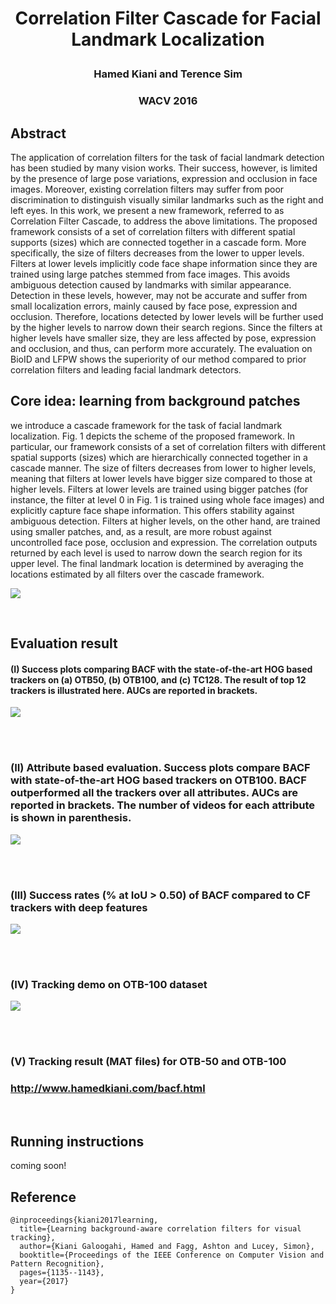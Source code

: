 
# <p align="center"> Correlation Filter Cascade for Facial Landmark Localization

### <p align="center"> Hamed Kiani and Terence Sim

### <p align="center"> WACV 2016

## Abstract

The application of correlation filters for the task of facial
landmark detection has been studied by many vision works.
Their success, however, is limited by the presence of large
pose variations, expression and occlusion in face images.
Moreover, existing correlation filters may suffer from poor
discrimination to distinguish visually similar landmarks
such as the right and left eyes. In this work, we present a
new framework, referred to as Correlation Filter Cascade,
to address the above limitations. The proposed framework
consists of a set of correlation filters with different spatial
supports (sizes) which are connected together in a cascade
form. More specifically, the size of filters decreases from the
lower to upper levels. Filters at lower levels implicitly code
face shape information since they are trained using large
patches stemmed from face images. This avoids ambiguous
detection caused by landmarks with similar appearance.
Detection in these levels, however, may not be accurate
and suffer from small localization errors, mainly caused by
face pose, expression and occlusion. Therefore, locations
detected by lower levels will be further used by the higher
levels to narrow down their search regions. Since the filters
at higher levels have smaller size, they are less affected by
pose, expression and occlusion, and thus, can perform more
accurately. The evaluation on BioID and LFPW shows the
superiority of our method compared to prior correlation filters
and leading facial landmark detectors.

## Core idea: learning from background patches

we introduce a cascade
framework for the task of facial landmark localization.
Fig. 1 depicts the scheme of the proposed framework. In
particular, our framework consists of a set of correlation filters
with different spatial supports (sizes) which are hierarchically
connected together in a cascade manner. The size
of filters decreases from lower to higher levels, meaning that
filters at lower levels have bigger size compared to those at
higher levels. Filters at lower levels are trained using bigger
patches (for instance, the filter at level 0 in Fig. 1 is
trained using whole face images) and explicitly capture face
shape information. This offers stability against ambiguous
detection. Filters at higher levels, on the other hand, are
trained using smaller patches, and, as a result, are more robust
against uncontrolled face pose, occlusion and expression.
The correlation outputs returned by each level is used
to narrow down the search region for its upper level. The
final landmark location is determined by averaging the locations
estimated by all filters over the cascade framework.


 ![](http://www.hamedkiani.com/uploads/5/1/8/8/51882963/edited/bacf-2.png?1505151342)

<br>

## Evaluation result

#### (I) Success plots comparing BACF with the state-of-the-art HOG based trackers on (a) OTB50, (b) OTB100, and (c) TC128. The result of top 12 trackers is illustrated here. AUCs are reported in brackets.

![](http://www.hamedkiani.com/uploads/5/1/8/8/51882963/screen-shot-2017-09-11-at-1-40-00-pm_orig.png)

<br><br>

###  (II) Attribute based evaluation. Success plots compare BACF with state-of-the-art HOG based trackers on OTB100. BACF outperformed all the trackers over all attributes. AUCs are reported in brackets. The number of videos for each attribute is shown in parenthesis.

![](http://www.hamedkiani.com/uploads/5/1/8/8/51882963/screen-shot-2017-09-11-at-1-50-35-pm_orig.png)

<br><br>

### (III) Success rates (% at IoU > 0.50) of BACF compared to CF trackers with deep features

![](http://www.hamedkiani.com/uploads/5/1/8/8/51882963/screen-shot-2017-09-11-at-1-45-41-pm_orig.png)

<br><br>

### (IV) Tracking demo on OTB-100 dataset

[![](http://img.youtube.com/vi/aertxlzMEPo/0.jpg)](http://www.youtube.com/watch?v=aertxlzMEPo "")


<br><br>

### (V) Tracking result (MAT files) for OTB-50 and OTB-100​

### http://www.hamedkiani.com/bacf.html

<br>

## Running instructions

coming soon!

## Reference

```
@inproceedings{kiani2017learning,
  title={Learning background-aware correlation filters for visual tracking},
  author={Kiani Galoogahi, Hamed and Fagg, Ashton and Lucey, Simon},
  booktitle={Proceedings of the IEEE Conference on Computer Vision and Pattern Recognition},
  pages={1135--1143},
  year={2017}
}
```
